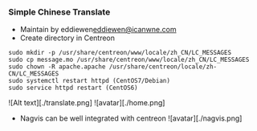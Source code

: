 ### Simple Chinese Translate
- Maintain by eddiewen<eddiewen@icanwne.com>
- Create directory in Centreon
```shell
sudo mkdir -p /usr/share/centreon/www/locale/zh_CN/LC_MESSAGES 
sudo cp message.mo /usr/share/centreon/www/locale/zh_CN/LC_MESSAGES
sudo chown -R apache.apache /usr/share/centreon/locale/zh-CN/LC_MESSAGES
sudo systemctl restart httpd (CentOS7/Debian)
sudo service httpd restart (CentOS6)
```
![Alt text][./translate.png]
![avatar][./home.png]
- Nagvis can be well integrated with centreon
![avatar][./nagvis.png]

